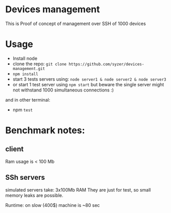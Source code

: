 Devices management
==================

This is Proof of concept of management over SSH of 1000 devices

Usage
=====

- Install node
- clone the repo:
    `git clone https://github.com/syzer/devices-management.git`
- `npm install`
- start 3 tests servers using:
`node server1 & node server2 & node server3`
- or start 1 test server using
`npm start`
but beware the single server might not withstand 1000 simultaneous connections :)

and in other terminal:
- npm `test`



Benchmark notes:
================
client
------
Ram usage is < 100 Mb

SSh servers
-----------
simulated servers take: 3x100Mb RAM
They are just for test, so small memory leaks are possible.

Runtime: on slow (400$) machine is ~80 sec

